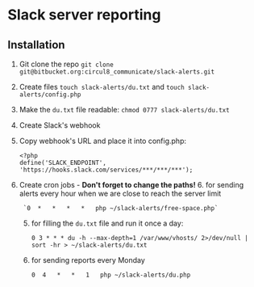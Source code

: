 # Slack server reporting

## Installation

1. Git clone the repo `git clone git@bitbucket.org:circul8_communicate/slack-alerts.git`
2. Create files `touch slack-alerts/du.txt` and `touch slack-alerts/config.php`
3. Make the `du.txt` file readable: `chmod 0777 slack-alerts/du.txt`
5. Create Slack's webhook
6. Copy webhook's URL and place it into config.php:

	```
	<?php
	define('SLACK_ENDPOINT', 'https://hooks.slack.com/services/***/***/***');
	```
4. Create cron jobs - **Don't forget to change the paths!**
	6. for sending alerts every hour when we are close to reach the server limit
		
		`0	*	*	*	*	php ~/slack-alerts/free-space.php`
	5. for filling the `du.txt` file and run it once a day:
		
		`0 3 * * * du -h --max-depth=1 /var/www/vhosts/ 2>/dev/null | sort -hr > ~/slack-alerts/du.txt`
	7. for sending reports every Monday
	
		`0	4	*	*	1	php ~/slack-alerts/du.php`
